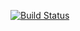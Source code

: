 [![Build Status](https://travis-ci.org/jeffnts/webcook-api.svg?branch=develop)](https://travis-ci.org/jeffnts/webcook-api)